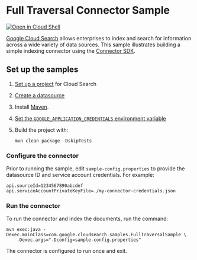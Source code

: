 # Full Traversal Connector Sample

<a href="https://console.cloud.google.com/cloudshell/open?git_repo=https://github.com/gsuitedevs/cloudsearch-samples&page=editor&open_in_editor=indexing/schema/README.md">
<img alt="Open in Cloud Shell" src ="http://gstatic.com/cloudssh/images/open-btn.png"></a>

[Google Cloud Search][cloud-search] allows enterprises to index and search
for information across a wide variety of data sources. This sample illustrates
building a simple indexing connector using the [Connector SDK][sdk-guide].

[cloud-search]: https://developers.google.com/cloud-search/
[google-api-java]: https://github.com/google/google-api-java-client
[schema-guide]: https://developers.google.com/cloud-search/docs/guides/schema-guide
[sdk-guide]: https://developers.google.com/cloud-search/docs/guides/connector-overview

## Set up the samples

1. [Set up a project](project-setup) for Cloud Search
1. [Create a datasource](create-datasource)
1. Install [Maven](http://maven.apache.org/).
1. [Set the `GOOGLE_APPLICATION_CREDENTIALS` environment variable][set-credentials] 
1. Build the project with:

   ```
   mvn clean package -DskipTests
   ```

[project-setup]: https://developers.google.com/cloud-search/docs/guides/project-setup
[create-datasource]: https://support.google.com/a/answer/7430822?pli=1
[set-credentials]: https://cloud.google.com/docs/authentication/getting-started

### Configure the connector

Prior to running the sample, edit `sample-config.properties` to provide the
datasource ID and service account credentials. For example:

```
api.sourceId=1234567890abcdef
api.serviceAccountPrivateKeyFile=./my-connector-credentials.json
```

### Run the connector

To run the connector and index the documents, run the command:

```
mvn exec:java -Dexec.mainClass=com.google.cloudsearch.samples.FullTraversalSample \
    -Dexec.args="-Dconfig=sample-config.properties"
```

The connector is configured to run once and exit.

